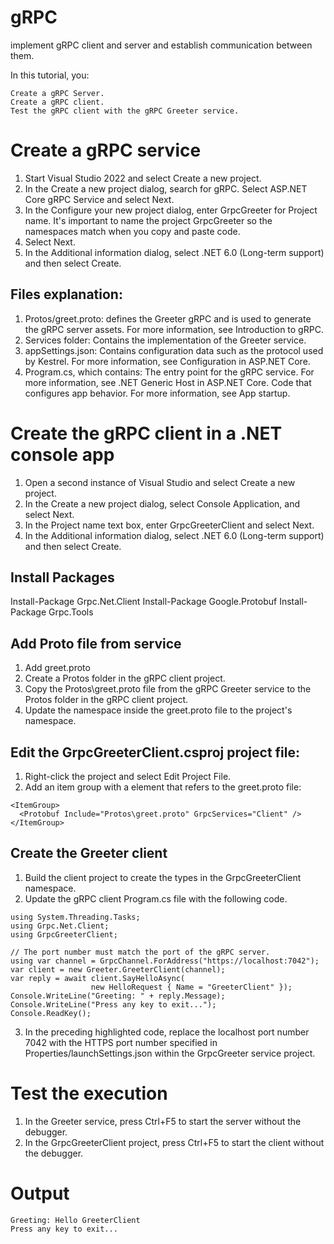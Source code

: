 # gRPC
implement gRPC client and server and establish communication between them.

In this tutorial, you:
```
Create a gRPC Server.
Create a gRPC client.
Test the gRPC client with the gRPC Greeter service.
```

# Create a gRPC service

1. Start Visual Studio 2022 and select Create a new project.
2. In the Create a new project dialog, search for gRPC. Select ASP.NET Core gRPC Service and select Next.
3. In the Configure your new project dialog, enter GrpcGreeter for Project name. It's important to name the project GrpcGreeter so the namespaces match when you copy and paste code.
4. Select Next.
5. In the Additional information dialog, select .NET 6.0 (Long-term support) and then select Create.

## Files explanation:
1. Protos/greet.proto: defines the Greeter gRPC and is used to generate the gRPC server assets. For more information, see Introduction to gRPC.
2. Services folder: Contains the implementation of the Greeter service.
3. appSettings.json: Contains configuration data such as the protocol used by Kestrel. For more information, see Configuration in ASP.NET Core.
4. Program.cs, which contains:
The entry point for the gRPC service. For more information, see .NET Generic Host in ASP.NET Core.
Code that configures app behavior. For more information, see App startup.

# Create the gRPC client in a .NET console app

1. Open a second instance of Visual Studio and select Create a new project.
2. In the Create a new project dialog, select Console Application, and select Next.
3. In the Project name text box, enter GrpcGreeterClient and select Next.
4. In the Additional information dialog, select .NET 6.0 (Long-term support) and then select Create.

## Install Packages

Install-Package Grpc.Net.Client
Install-Package Google.Protobuf
Install-Package Grpc.Tools

## Add Proto file from service

1. Add greet.proto
2. Create a Protos folder in the gRPC client project.
3. Copy the Protos\greet.proto file from the gRPC Greeter service to the Protos folder in the gRPC client project.
4. Update the namespace inside the greet.proto file to the project's namespace.

## Edit the GrpcGreeterClient.csproj project file:

1. Right-click the project and select Edit Project File.
2. Add an item group with a <Protobuf> element that refers to the greet.proto file:
  ```
  <ItemGroup>
    <Protobuf Include="Protos\greet.proto" GrpcServices="Client" />
  </ItemGroup>
  ```

## Create the Greeter client

1. Build the client project to create the types in the GrpcGreeterClient namespace.
2. Update the gRPC client Program.cs file with the following code.
  ```
  using System.Threading.Tasks;
  using Grpc.Net.Client;
  using GrpcGreeterClient;

  // The port number must match the port of the gRPC server.
  using var channel = GrpcChannel.ForAddress("https://localhost:7042");
  var client = new Greeter.GreeterClient(channel);
  var reply = await client.SayHelloAsync(
                    new HelloRequest { Name = "GreeterClient" });
  Console.WriteLine("Greeting: " + reply.Message);
  Console.WriteLine("Press any key to exit...");
  Console.ReadKey();
  ```

3. In the preceding highlighted code, replace the localhost port number 7042 with the HTTPS port number specified in Properties/launchSettings.json within the GrpcGreeter service project.

# Test the execution

1. In the Greeter service, press Ctrl+F5 to start the server without the debugger.
2. In the GrpcGreeterClient project, press Ctrl+F5 to start the client without the debugger.

# Output

```
Greeting: Hello GreeterClient
Press any key to exit...
```
